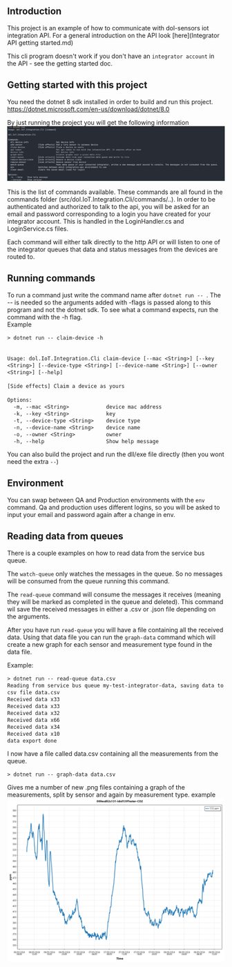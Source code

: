 ## Introduction

This project is an example of how to communicate with dol-sensors iot integration API.
For a general introduction on the API look [here](Integrator API getting started.md)

This cli program doesn't work if you don't have an `integrator account` in the API - see the getting started doc. 

## Getting started with this project

You need the dotnet 8 sdk installed in order to build and run this project. https://dotnet.microsoft.com/en-us/download/dotnet/8.0

By just running the project you will get the following information
![overview](./resources/overview.png)

This is the list of commands available. 
These commands are all found in the commands folder (src/dol.IoT.Integration.Cli/commands/..).
In order to be authenticated and authorized to talk to the api, you will be asked for an email and password corresponding to a login you have created for your integrator account.
This is handled in the LoginHandler.cs and LoginService.cs files. 

Each command will either talk directly to the http API or will listen to one of the integrator queues that data and status messages from the devices are routed to. 

## Running commands

To run a command just write the command name after `dotnet run -- `.
The -- is needed so the arguments added with -flags is passed along to this program and not the dotnet sdk.
To see what a command expects, run the command with the -h flag.  
Example 

```
> dotnet run -- claim-device -h


Usage: dol.IoT.Integration.Cli claim-device [--mac <String>] [--key <String>] [--device-type <String>] [--device-name <String>] [--owner <String>] [--help]

[Side effects] Claim a device as yours

Options:
  -m, --mac <String>            device mac address
  -k, --key <String>            key
  -t, --device-type <String>    device type
  -n, --device-name <String>    device name
  -o, --owner <String>          owner
  -h, --help                    Show help message
```

You can also build the project and run the dll/exe file directly (then you wont need the extra `--`)


## Environment 
You can swap between QA and Production environments with the `env` command. Qa and production uses different logins, so you will be asked to input your email and password again after a change in env.

## Reading data from queues

There is a couple examples on how to read data from the service bus queue. 

The `watch-queue` only watches the messages in the queue. So no messages will be consumed from the queue running this command. 

The `read-queue` command will consume the messages it receives (meaning they will be marked as completed in the queue and deleted). This command wil save the received messages in either a .csv or .json file depending on the arguments.

After you have run `read-queue` you will have a file containing all the received data. Using that data file you can run the `graph-data` command which will create a new graph for each sensor and measurement type found in the data file.

Example: 

```
> dotnet run -- read-queue data.csv
Reading from service bus queue my-test-integrator-data, saving data to csv file data.csv
Received data x33
Received data x33
Received data x32
Received data x66
Received data x34
Received data x10
data export done
```
I now have a file called data.csv containing all the measurements from the queue.

```
> dotnet run -- graph-data data.csv

```
Gives me a number of new .png files containing a graph of the measurements, split by sensor and again by measurement type.
example ![graphexample](./resources/000ecd02c131-idol139Tester-CO2.png)